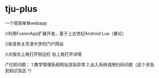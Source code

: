 # tju-plus
一个简简单单webapp

//利用FusionApp扩展开发，基于上古世纪Andriod Lua（暴论）

//收录有关天津大学的门户网站

//点按左上角打开侧边栏 右上角打开详情

/*已知问题：
1.教学管理系统网站渲染异常
2.出入系统调用扫码问题（这个涉及到知识盲区
*/
